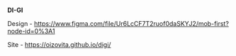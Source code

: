 **DI-GI**

Design - https://www.figma.com/file/Ur6LcCF7T2ruof0daSKYJ2/mob-first?node-id=0%3A1

Site - https://oizovita.github.io/digi/
